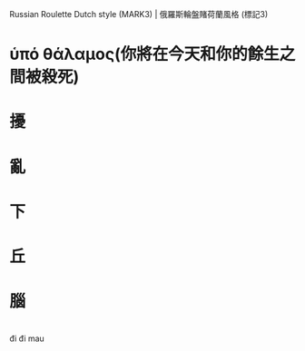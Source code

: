 Russian Roulette Dutch style (MARK3) | 俄羅斯輪盤賭荷蘭風格 (標記3)

# ὑπό θάλαμος(你將在今天和你的餘生之間被殺死)
#

# 擾
# 亂
# 下
# 丘
# 腦
#

đi đi mau


